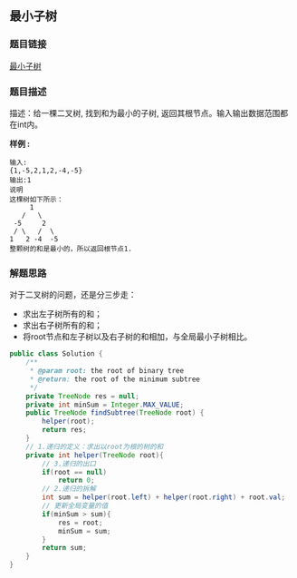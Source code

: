 ## 最小子树

### 题目链接

[最小子树](https://www.lintcode.com/problem/596/)

### 题目描述

描述：给一棵二叉树, 找到和为最小的子树, 返回其根节点。输入输出数据范围都在int内。

**样例 :**

```shell
输入:
{1,-5,2,1,2,-4,-5}
输出:1
说明
这棵树如下所示：
     1
   /   \
 -5     2
 / \   /  \
1   2 -4  -5 
整颗树的和是最小的，所以返回根节点1.
```

### 解题思路

对于二叉树的问题，还是分三步走：

* 求出左子树所有的和；
* 求出右子树所有的和；
* 将root节点和左子树以及右子树的和相加，与全局最小子树相比。

```java
public class Solution {
    /**
     * @param root: the root of binary tree
     * @return: the root of the minimum subtree
     */
    private TreeNode res = null;
    private int minSum = Integer.MAX_VALUE;
    public TreeNode findSubtree(TreeNode root) {
        helper(root);
        return res;
    }
    // 1.递归的定义：求出以root为根的树的和
    private int helper(TreeNode root){
        // 3.递归的出口
        if(root == null)
            return 0;
        // 2.递归的拆解
        int sum = helper(root.left) + helper(root.right) + root.val;	// 当前树的和
        // 更新全局变量的值
        if(minSum > sum){
            res = root;
            minSum = sum;
        }
        return sum;
    }
}
```

